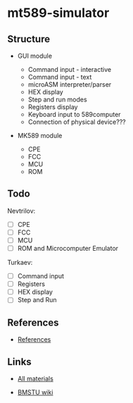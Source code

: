 # mt589-simulator

## Structure

- GUI module
	- Command input - interactive
	- Command input - text
	- microASM interpreter/parser
	- HEX display
	- Step and run modes
	- Registers display
	- Keyboard input to 589computer
	- Connection of physical device???

- MK589 module
	- CPE
	- FCC
	- MCU
	- ROM

## Todo
Nevtrilov:
- [ ] CPE
- [ ] FCC
- [ ] MCU
- [ ] ROM and Microcomputer Emulator

Turkaev:
- [ ] Command input
- [ ] Registers
- [ ] HEX display
- [ ] Step and Run

## References
- [References](references/)

## Links
- [All materials](https://disk.yandex.ru/d/aZBH_J9hvHK6Rw)

- [BMSTU wiki](https://ru.bmstu.wiki/%D0%9C%D0%B5%D1%82%D0%BE%D0%B4%D0%B8%D1%87%D0%B5%D1%81%D0%BA%D0%BE%D0%B5_%D1%81%D0%BE%D0%BF%D1%80%D0%BE%D0%B2%D0%BE%D0%B6%D0%B4%D0%B5%D0%BD%D0%B8%D0%B5_%D0%BC%D0%B8%D0%BA%D1%80%D0%BE%D1%82%D1%80%D0%B5%D0%BD%D0%B0%D0%B6%D0%B5%D1%80%D0%B0_MT589)

